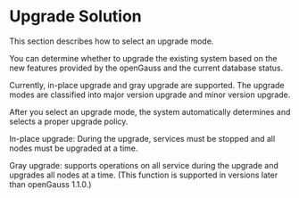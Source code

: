 # Upgrade Solution<a name="EN-US_TOPIC_0305491360"></a>

This section describes how to select an upgrade mode.

You can determine whether to upgrade the existing system based on the new features provided by the openGauss and the current database status.

Currently, in-place upgrade and gray upgrade are supported. The upgrade modes are classified into major version upgrade and minor version upgrade.

After you select an upgrade mode, the system automatically determines and selects a proper upgrade policy.

In-place upgrade: During the upgrade, services must be stopped and all nodes must be upgraded at a time.

Gray upgrade: supports operations on all service during the upgrade and upgrades all nodes at a time. \(This function is supported in versions later than openGauss 1.1.0.\)

